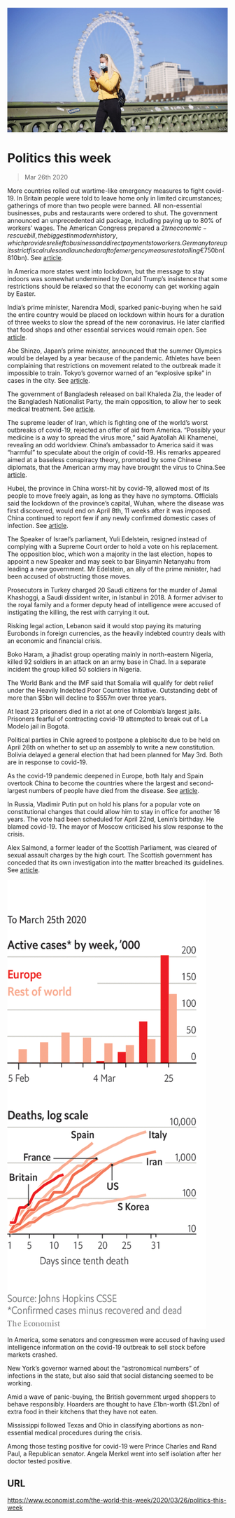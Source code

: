 ![](./images/20200328_WWP002_0.jpg)

# Politics this week

> Mar 26th 2020

More countries rolled out wartime-like emergency measures to fight covid-19. In Britain people were told to leave home only in limited circumstances; gatherings of more than two people were banned. All non-essential businesses, pubs and restaurants were ordered to shut. The government announced an unprecedented aid package, including paying up to 80% of workers’ wages. The American Congress prepared a $2trn economic-rescue bill, the biggest in modern history, which provides relief to business and direct payments to workers. Germany tore up its strict fiscal rules and launched a raft of emergency measures totalling €750bn ($810bn). See [article](https://www.economist.com//leaders/2020/03/26/the-state-in-the-time-of-covid-19).

In America more states went into lockdown, but the message to stay indoors was somewhat undermined by Donald Trump’s insistence that some restrictions should be relaxed so that the economy can get working again by Easter.

India’s prime minister, Narendra Modi, sparked panic-buying when he said the entire country would be placed on lockdown within hours for a duration of three weeks to slow the spread of the new coronavirus. He later clarified that food shops and other essential services would remain open. See [article](https://www.economist.com//asia/2020/03/26/india-and-pakistan-try-to-keep-a-fifth-of-humanity-at-home).

Abe Shinzo, Japan’s prime minister, announced that the summer Olympics would be delayed by a year because of the pandemic. Athletes have been complaining that restrictions on movement related to the outbreak made it impossible to train. Tokyo’s governor warned of an “explosive spike” in cases in the city. See [article](https://www.economist.com//asia/2020/03/26/covid-19-forces-japan-to-delay-the-olympics).

The government of Bangladesh released on bail Khaleda Zia, the leader of the Bangladesh Nationalist Party, the main opposition, to allow her to seek medical treatment. See [article](https://www.economist.com//asia/2020/03/26/bangladesh-releases-a-jailed-opposition-figure).

The supreme leader of Iran, which is fighting one of the world’s worst outbreaks of covid-19, rejected an offer of aid from America. “Possibly your medicine is a way to spread the virus more,” said Ayatollah Ali Khamenei, revealing an odd worldview. China’s ambassador to America said it was “harmful” to speculate about the origin of covid-19. His remarks appeared aimed at a baseless conspiracy theory, promoted by some Chinese diplomats, that the American army may have brought the virus to China.See [article](https://www.economist.com//leaders/2020/03/26/iran-cannot-fight-covid-19-with-conspiracy-theories).

Hubei, the province in China worst-hit by covid-19, allowed most of its people to move freely again, as long as they have no symptoms. Officials said the lockdown of the province’s capital, Wuhan, where the disease was first discovered, would end on April 8th, 11 weeks after it was imposed. China continued to report few if any newly confirmed domestic cases of infection. See [article](https://www.economist.com//china/2020/03/26/china-goes-back-to-work).

The Speaker of Israel’s parliament, Yuli Edelstein, resigned instead of complying with a Supreme Court order to hold a vote on his replacement. The opposition bloc, which won a majority in the last election, hopes to appoint a new Speaker and may seek to bar Binyamin Netanyahu from leading a new government. Mr Edelstein, an ally of the prime minister, had been accused of obstructing those moves.

Prosecutors in Turkey charged 20 Saudi citizens for the murder of Jamal Khashoggi, a Saudi dissident writer, in Istanbul in 2018. A former adviser to the royal family and a former deputy head of intelligence were accused of instigating the killing, the rest with carrying it out.

Risking legal action, Lebanon said it would stop paying its maturing Eurobonds in foreign currencies, as the heavily indebted country deals with an economic and financial crisis.

Boko Haram, a jihadist group operating mainly in north-eastern Nigeria, killed 92 soldiers in an attack on an army base in Chad. In a separate incident the group killed 50 soldiers in Nigeria.

The World Bank and the IMF said that Somalia will qualify for debt relief under the Heavily Indebted Poor Countries Initiative. Outstanding debt of more than $5bn will decline to $557m over three years.

At least 23 prisoners died in a riot at one of Colombia’s largest jails. Prisoners fearful of contracting covid-19 attempted to break out of La Modelo jail in Bogotá.

Political parties in Chile agreed to postpone a plebiscite due to be held on April 26th on whether to set up an assembly to write a new constitution. Bolivia delayed a general election that had been planned for May 3rd. Both are in response to covid-19.

As the covid-19 pandemic deepened in Europe, both Italy and Spain overtook China to become the countries where the largest and second-largest numbers of people have died from the disease. See [article](https://www.economist.com//europe/2020/03/26/spain-has-suffered-more-covid-19-deaths-than-any-country-save-italy).

In Russia, Vladimir Putin put on hold his plans for a popular vote on constitutional changes that could allow him to stay in office for another 16 years. The vote had been scheduled for April 22nd, Lenin’s birthday. He blamed covid-19. The mayor of Moscow criticised his slow response to the crisis.

Alex Salmond, a former leader of the Scottish Parliament, was cleared of sexual assault charges by the high court. The Scottish government has conceded that its own investigation into the matter breached its guidelines. See [article](https://www.economist.com//britain/2020/03/26/not-guilty-verdicts-for-alex-salmond).



![](./images/20200328_WWC003.png)

In America, some senators and congressmen were accused of having used intelligence information on the covid-19 outbreak to sell stock before markets crashed.

New York’s governor warned about the “astronomical numbers” of infections in the state, but also said that social distancing seemed to be working.

Amid a wave of panic-buying, the British government urged shoppers to behave responsibly. Hoarders are thought to have £1bn-worth ($1.2bn) of extra food in their kitchens that they have not eaten.

Mississippi followed Texas and Ohio in classifying abortions as non-essential medical procedures during the crisis. 

Among those testing positive for covid-19 were Prince Charles and Rand Paul, a Republican senator. Angela Merkel went into self isolation after her doctor tested positive.

## URL

https://www.economist.com/the-world-this-week/2020/03/26/politics-this-week
